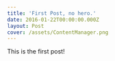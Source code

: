 ```yaml
---
title: 'First Post, no hero.'
date: 2016-01-22T00:00:00.000Z
layout: Post
cover: /assets/ContentManager.png
---
```

This is the first post!

